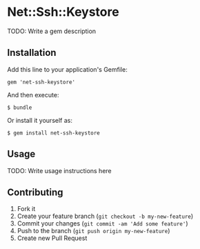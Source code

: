 # Net::Ssh::Keystore

TODO: Write a gem description

## Installation

Add this line to your application's Gemfile:

    gem 'net-ssh-keystore'

And then execute:

    $ bundle

Or install it yourself as:

    $ gem install net-ssh-keystore

## Usage

TODO: Write usage instructions here

## Contributing

1. Fork it
2. Create your feature branch (`git checkout -b my-new-feature`)
3. Commit your changes (`git commit -am 'Add some feature'`)
4. Push to the branch (`git push origin my-new-feature`)
5. Create new Pull Request
